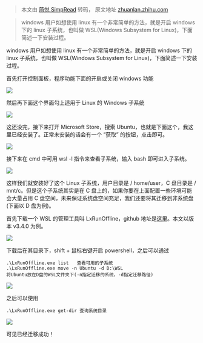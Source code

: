 > 本文由 [简悦 SimpRead](http://ksria.com/simpread/) 转码， 原文地址 [zhuanlan.zhihu.com](https://zhuanlan.zhihu.com/p/339908228?utm_id=0)

> windows 用户如想使用 linux 有一个非常简单的方法，就是开启 windows 下的 linux 子系统，也叫做 WSL(Windows Subsystem for Linux)，下面简述一下安装过程。

windows 用户如想使用 linux 有一个非常简单的方法，就是开启 windows 下的 linux 子系统，也叫做 WSL(Windows Subsystem for Linux)，下面简述一下安装过程。

首先打开控制面板，程序功能下面的开启或关闭 windows 功能

![](https://pic1.zhimg.com/v2-3f9883bba9dba0153712b196239862a0_r.jpg)

然后再下面这个界面勾上适用于 Linux 的 Windows 子系统

![](https://pic1.zhimg.com/v2-7a69f3b2f245b0ab61ebe3ec81e58020_r.jpg)

这还没完，接下来打开 Microsoft Store，搜索 Ubuntu，也就是下面这个，我这里已经安装了。正常未安装的话会有一个 “获取” 的按钮，点击即可。

![](https://pic4.zhimg.com/v2-ca9479e036e212200c1294956d411adf_r.jpg)

接下来在 cmd 中可用 wsl -l 指令来查看子系统，输入 bash 即可进入子系统。

![](https://pic4.zhimg.com/v2-58d82064874d7e83e4cb1d17e26f46f3_r.jpg)

这样我们就安装好了这个 Linux 子系统，用户目录是 / home/user，C 盘目录是 / mnt/c。但是这个子系统其实是在 C 盘上的，如果你要在上面配置一些环境可能会大量占用 C 盘空间，未来保证系统盘空间充足，我们还要将其迁移到非系统盘 (下面以 D 盘为例)。

首先下载一个 WSL 的管理工具叫 LxRunOffline，github 地址是[这里](https://github.com/DDoSolitary/LxRunOffline/releases)。本文以版本 v3.4.0 为例。

![](https://pic1.zhimg.com/v2-194bc07843526f99fbf8efa70ccf4f9c_r.jpg)

下载后在其目录下，shift + 鼠标右键开启 powershell，之后可以通过

```
.\LxRunOffline.exe list   查看可用的子系统
.\LxRunOffline.exe move -n Ubuntu -d D:\WSL 
将Ubuntu放在D盘的WSL文件夹下(-n指定迁移的系统，-d指定迁移路径)

```

![](https://pic4.zhimg.com/v2-d95f8bbb378b40e05a44d2d54835b47b_r.jpg)

之后可以使用

```
.\LxRunOffline.exe get-dir 查询系统目录

```

![](https://pic4.zhimg.com/v2-5753a1c4a4c072b8dbf89f207ef9dfcf_r.jpg)

可见已经迁移成功！